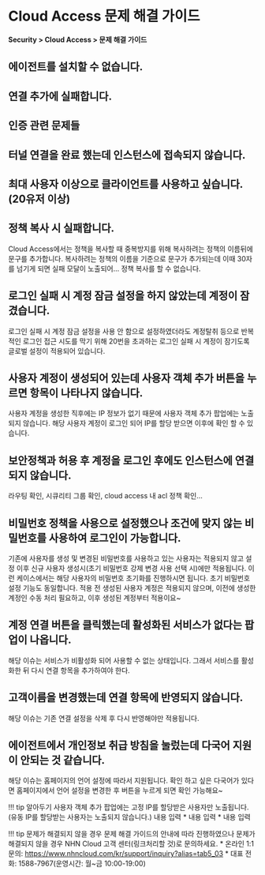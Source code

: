 # Cloud Access 문제 해결 가이드

**Security > Cloud Access > 문제 해결 가이드**

## 에이전트를 설치할 수 없습니다.

## 연결 추가에 실패합니다.

## 인증 관련 문제들

## 터널 연결을 완료 했는데 인스턴스에 접속되지 않습니다.

## 최대 사용자 이상으로 클라이언트를 사용하고 싶습니다.(20유저 이상)

## 정책 복사 시 실패합니다.
Cloud Access에서는 정책을 복사할 때 중복방지를 위해 복사하려는 정책의 이름뒤에 문구를 추가합니다. 복사하려는 정책의 이름을 기준으로 문구가 추가되는데 이때 30자를 넘기게 되면 실패 모달이 노출되어... 정책 복사를 할 수 없습니다. 

## 로그인 실패 시 계정 잠금 설정을 하지 않았는데 계정이 잠겼습니다.
로그인 실패 시 계정 잠금 설정을 사용 안 함으로 설정하였더라도 계정탈취 등으로 반복적인 로그인 접근 시도를 막기 위해 20번을 초과하는 로그인 실패 시 계정이 잠기도록 글로벌 설정이 적용되어 있습니다.

## 사용자 계정이 생성되어 있는데 사용자 객체 추가 버튼을 누르면 항목이 나타나지 않습니다.
사용자 계정을 생성한 직후에는 IP 정보가 없기 때문에 사용자 객체 추가 팝업에는 노출되지 않습니다. 해당 사용자 계정이 로그인 되어 IP를 할당 받으면 이후에 확인 할 수 있습니다.

## 보안정책과 허용 후 계정을 로그인 후에도 인스턴스에 연결되지 않습니다.
라우팅 확인, 시큐리티 그룹 확인, cloud access 내 acl 정책 확인... 

## 비밀번호 정책을 사용으로 설정했으나 조건에 맞지 않는 비밀번호를 사용하여 로그인이 가능합니다.
기존에 사용자를 생성 및 변경된 비밀번호를 사용하고 있는 사용자는 적용되지 않고 설정 이후 신규 사용자 생성시(초기 비밀번호 강제 변경 사용 선택 시)에만 적용됩니다. 이런 케이스에서는 해당 사용자의 비밀번호 초기화를 진행하시면 됩니다.
초기 비밀번호 설정 기능도 동일합니다. 적용 전 생성된 사용자 계정은 적용되지 않으며, 이전에 생성한 계정인 수동 처리 필요하고, 이후 생성된 계정부터 적용이요~

## 계정 연결 버튼을 클릭했는데 활성화된 서비스가 없다는 팝업이 나옵니다.
해당 이슈는 서비스가 비활성화 되어 사용할 수 없는 상태입니다. 그래서 서비스를 활성화한 뒤 다시 연결 항목을 추가하여야 한다.

## 고객이름을 변경했는데 연결 항목에 반영되지 않습니다.
해당 이슈는 기존 연결 설정을 삭제 후 다시 반영해야만 적용됩니다.

## 에이전트에서 개인정보 취급 방침을 눌렀는데 다국어 지원이 안되는 것 같습니다.
해당 이슈는 홈페이지의 언어 설정에 따라서 지원됩니다. 확인 하고 싶은 다국어가 있다면 홈페이지에서 언어 설정을 변경한 후 버튼을 누르게 되면 확인 가능해요~

!!! tip 알아두기
    사용자 객체 추가 팝업에는 고정 IP를 할당받은 사용자만 노출됩니다. (유동 IP를 할당받는 사용자는 노출되지 않습니다.)
    내용 입력
    * 내용 입력
    * 내용 입력

!!! tip 문제가 해결되지 않을 경우
    문제 해결 가이드의 안내에 따라 진행하였으나 문제가 해결되지 않을 경우 NHN Cloud 고객 센터(링크처리할 것)로 문의하세요.
    * 온라인 1:1 문의: https://www.nhncloud.com/kr/support/inquiry?alias=tab5_03
    * 대표 전화: 1588-7967(운영시간: 월~금 10:00-19:00)